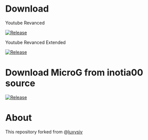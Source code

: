 # Download
Youtube Revanced

[![Release](https://img.shields.io/github/downloads/FiorenMas/Revanced-And-Revanced-Extended-Non-Root/Revanced/total?style=for-the-badge)](https://github.com/FiorenMas/Revanced-And-Revanced-Extended-Non-Root/releases/download/Revanced/yt-revanced.apk)

Youtube Revanced Extended

[![Release](https://img.shields.io/github/downloads/FiorenMas/Revanced-And-Revanced-Extended-Non-Root/Revanced-Extended/total?style=for-the-badge)](https://github.com/FiorenMas/Revanced-And-Revanced-Extended-Non-Root/releases/download/Revanced-Extended/yt-revanced-extended.apk)

# Download MicroG from inotia00 source 
[![Release](https://img.shields.io/github/v/release/inotia00/VancedMicroG.svg)](https://github.com/inotia00/VancedMicroG/releases/latest/download/microg.apk)

# About
This repository forked from @[luxysiv](https://github.com/luxysiv)
